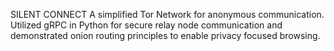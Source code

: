 SILENT CONNECT
A simplified Tor Network for anonymous communication. Utilized gRPC
in Python for secure relay node communication and demonstrated onion routing
principles to enable privacy focused browsing.
